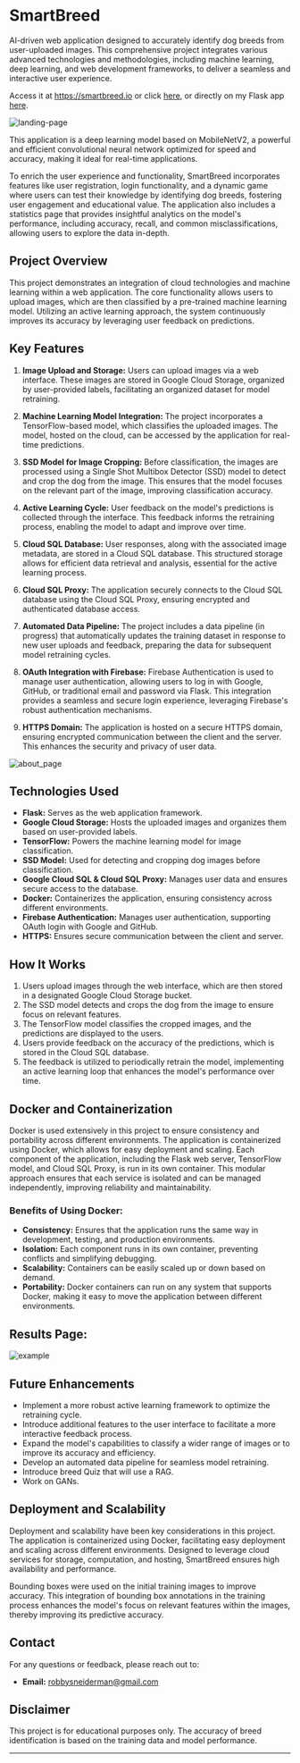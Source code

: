 
# SmartBreed

AI-driven web application designed to accurately identify dog breeds from user-uploaded images. This comprehensive project integrates various advanced technologies and methodologies, including machine learning, deep learning, and web development frameworks, to deliver a seamless and interactive user experience.

Access it at https://smartbreed.io or click [here](https://smartbreed.io), or directly on my Flask app [here](https://my-flask-app-668071408107.northamerica-northeast1.run.app/).

![landing-page](images/smartbreed_landing.png)

This application is a deep learning model based on MobileNetV2, a powerful and efficient convolutional neural network optimized for speed and accuracy, making it ideal for real-time applications.

To enrich the user experience and functionality, SmartBreed incorporates features like user registration, login functionality, and a dynamic game where users can test their knowledge by identifying dog breeds, fostering user engagement and educational value. The application also includes a statistics page that provides insightful analytics on the model's performance, including accuracy, recall, and common misclassifications, allowing users to explore the data in-depth.

## Project Overview

This project demonstrates an integration of cloud technologies and machine learning within a web application. The core functionality allows users to upload images, which are then classified by a pre-trained machine learning model. Utilizing an active learning approach, the system continuously improves its accuracy by leveraging user feedback on predictions.

## Key Features

1. **Image Upload and Storage:** Users can upload images via a web interface. These images are stored in Google Cloud Storage, organized by user-provided labels, facilitating an organized dataset for model retraining.

2. **Machine Learning Model Integration:** The project incorporates a TensorFlow-based model, which classifies the uploaded images. The model, hosted on the cloud, can be accessed by the application for real-time predictions.

3. **SSD Model for Image Cropping:** Before classification, the images are processed using a Single Shot Multibox Detector (SSD) model to detect and crop the dog from the image. This ensures that the model focuses on the relevant part of the image, improving classification accuracy.

4. **Active Learning Cycle:** User feedback on the model's predictions is collected through the interface. This feedback informs the retraining process, enabling the model to adapt and improve over time.

5. **Cloud SQL Database:** User responses, along with the associated image metadata, are stored in a Cloud SQL database. This structured storage allows for efficient data retrieval and analysis, essential for the active learning process.

6. **Cloud SQL Proxy:** The application securely connects to the Cloud SQL database using the Cloud SQL Proxy, ensuring encrypted and authenticated database access.

7. **Automated Data Pipeline:** The project includes a data pipeline (in progress) that automatically updates the training dataset in response to new user uploads and feedback, preparing the data for subsequent model retraining cycles.

8. **OAuth Integration with Firebase:** Firebase Authentication is used to manage user authentication, allowing users to log in with Google, GitHub, or traditional email and password via Flask. This integration provides a seamless and secure login experience, leveraging Firebase's robust authentication mechanisms.

9. **HTTPS Domain:** The application is hosted on a secure HTTPS domain, ensuring encrypted communication between the client and the server. This enhances the security and privacy of user data.


![about_page](images/smartbreed_about.png)


## Technologies Used

- **Flask:** Serves as the web application framework.
- **Google Cloud Storage:** Hosts the uploaded images and organizes them based on user-provided labels.
- **TensorFlow:** Powers the machine learning model for image classification.
- **SSD Model:** Used for detecting and cropping dog images before classification.
- **Google Cloud SQL & Cloud SQL Proxy:** Manages user data and ensures secure access to the database.
- **Docker:** Containerizes the application, ensuring consistency across different environments.
- **Firebase Authentication:** Manages user authentication, supporting OAuth login with Google and GitHub.
- **HTTPS:** Ensures secure communication between the client and server.

## How It Works

1. Users upload images through the web interface, which are then stored in a designated Google Cloud Storage bucket.
2. The SSD model detects and crops the dog from the image to ensure focus on relevant features.
3. The TensorFlow model classifies the cropped images, and the predictions are displayed to the users.
4. Users provide feedback on the accuracy of the predictions, which is stored in the Cloud SQL database.
5. The feedback is utilized to periodically retrain the model, implementing an active learning loop that enhances the model's performance over time.

## Docker and Containerization

Docker is used extensively in this project to ensure consistency and portability across different environments. The application is containerized using Docker, which allows for easy deployment and scaling. Each component of the application, including the Flask web server, TensorFlow model, and Cloud SQL Proxy, is run in its own container. This modular approach ensures that each service is isolated and can be managed independently, improving reliability and maintainability.

### Benefits of Using Docker:

- **Consistency:** Ensures that the application runs the same way in development, testing, and production environments.
- **Isolation:** Each component runs in its own container, preventing conflicts and simplifying debugging.
- **Scalability:** Containers can be easily scaled up or down based on demand.
- **Portability:** Docker containers can run on any system that supports Docker, making it easy to move the application between different environments.

## Results Page:

![example](images/resultspage.png)



## Future Enhancements

- Implement a more robust active learning framework to optimize the retraining cycle.
- Introduce additional features to the user interface to facilitate a more interactive feedback process.
- Expand the model's capabilities to classify a wider range of images or to improve its accuracy and efficiency.
- Develop an automated data pipeline for seamless model retraining.
- Introduce breed Quiz that will use a RAG.
- Work on GANs.


## Deployment and Scalability

Deployment and scalability have been key considerations in this project. The application is containerized using Docker, facilitating easy deployment and scaling across different environments. Designed to leverage cloud services for storage, computation, and hosting, SmartBreed ensures high availability and performance.

Bounding boxes were used on the initial training images to improve accuracy. This integration of bounding box annotations in the training process enhances the model's focus on relevant features within the images, thereby improving its predictive accuracy.

## Contact

For any questions or feedback, please reach out to:
- **Email:** [robbysneiderman@gmail.com](mailto:robbysneiderman@gmail.com)


## Disclaimer

This project is for educational purposes only. The accuracy of breed identification is based on the training data and model performance.

---

